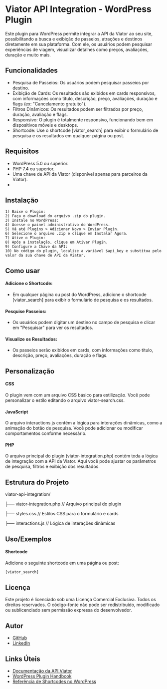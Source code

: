 
# Viator API Integration - WordPress Plugin

Este plugin para WordPress permite integrar a API da Viator ao seu site, possibilitando a busca e exibição de passeios, atrações e destinos diretamente em sua plataforma. Com ele, os usuários podem pesquisar experiências de viagem, visualizar detalhes como preços, avaliações, duração e muito mais.

## Funcionalidades

- Pesquisa de Passeios: Os usuários podem pesquisar passeios por destino.
- Exibição de Cards: Os resultados são exibidos em cards responsivos, com informações como título, descrição, preço, avaliações, duração e flags (ex: "Cancelamento gratuito").
- Filtros Dinâmicos: Os resultados podem ser filtrados por preço, duração, avaliação e flags.
- Responsivo: O plugin é totalmente responsivo, funcionando bem em dispositivos móveis e desktops.
- Shortcode: Use o shortcode [viator_search] para exibir o formulário de pesquisa e os resultados em qualquer página ou post.

## Requisitos

- WordPress 5.0 ou superior.
- PHP 7.4 ou superior.
- Uma chave de API da Viator (disponível apenas para parceiros da Viator).
- 
## Instalação

```
1) Baixe o Plugin:
2) Faça o download do arquivo .zip do plugin.
3) Instale no WordPress:
4) Acesse o painel administrativo do WordPress.
5) Vá até Plugins > Adicionar Novo > Enviar Plugin.
6) Selecione o arquivo .zip e clique em Instalar Agora.
7) Ative o Plugin:
8) Após a instalação, clique em Ativar Plugin.
9) Configure a Chave da API:
10) No código do plugin, localize a variável $api_key e substitua pelo valor da sua chave de API da Viator.
```
    
## Como usar

#### Adicione o Shortcode:

- Em qualquer página ou post do WordPress, adicione o shortcode [viator_search] para exibir o formulário de pesquisa e os resultados.

#### Pesquise Passeios:

- Os usuários podem digitar um destino no campo de pesquisa e clicar em "Pesquisar" para ver os resultados.

#### Visualize os Resultados:

- Os passeios serão exibidos em cards, com informações como título, descrição, preço, avaliações, duração e flags.
## Personalização

#### CSS
O plugin vem com um arquivo CSS básico para estilização. Você pode personalizar o estilo editando o arquivo viator-search.css.

#### JavaScript
O arquivo interactions.js contém a lógica para interações dinâmicas, como a animação do botão de pesquisa. Você pode adicionar ou modificar comportamentos conforme necessário.

#### PHP
O arquivo principal do plugin (viator-integration.php) contém toda a lógica de integração com a API da Viator. Aqui você pode ajustar os parâmetros de pesquisa, filtros e exibição dos resultados.
## Estrutura do Projeto

viator-api-integration/

├── viator-integration.php      // Arquivo principal do plugin

├── styles.css               // Estilos CSS para o formulário e cards

├── interactions.js                 // Lógica de interações dinâmicas
## Uso/Exemplos

#### Shortcode
Adicione o seguinte shortcode em uma página ou post:

```javascript
[viator_search]
```

## Licença
Este projeto é licenciado sob uma Licença Comercial Exclusiva. Todos os direitos reservados. O código-fonte não pode ser redistribuído, modificado ou sublicenciado sem permissão expressa do desenvolvedor.

## Autor

- [GitHub](https://github.com/Lucas-Alves-Silva)
- [LinkedIn](https://www.linkedin.com/in/lucasalves-da-silva/)

## Links Úteis

- [Documentação da API Viator](https://docs.viator.com/partner-api/technical/)
- [WordPress Plugin Handbook](https://developer.wordpress.org/plugins/)
- [Referência de Shortcodes no WordPress](https://codex.wordpress.org/Shortcode_API)
